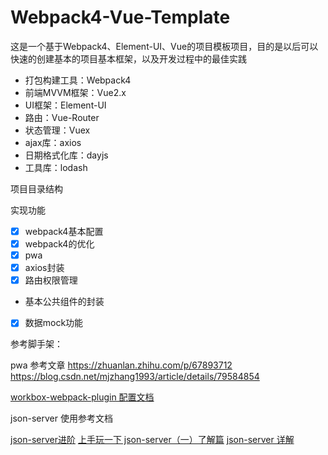 # Webpack4-Vue-Template

这是一个基于Webpack4、Element-UI、Vue的项目模板项目，目的是以后可以快速的创建基本的项目基本框架，以及开发过程中的最佳实践

- 打包构建工具：Webpack4
- 前端MVVM框架：Vue2.x
- UI框架：Element-UI
- 路由：Vue-Router
- 状态管理：Vuex
- ajax库：axios
- 日期格式化库：dayjs
- 工具库：lodash

项目目录结构

实现功能

- [x] webpack4基本配置
- [x] webpack4的优化
- [x] pwa
- [x] axios封装
- [x] 路由权限管理
- 基本公共组件的封装
- [x] 数据mock功能

参考脚手架：

pwa 参考文章 https://zhuanlan.zhihu.com/p/67893712
https://blog.csdn.net/mjzhang1993/article/details/79584854

[workbox-webpack-plugin 配置文档](https://developers.google.com/web/tools/workbox/modules/workbox-webpack-plugin)



json-server 使用参考文档

[json-server进阶](https://www.imooc.com/article/details/id/44976)
[上手玩一下 json-server（一）了解篇](https://www.jianshu.com/p/bdbbd3314cf3)
[json-server 详解](https://www.cnblogs.com/fly_dragon/p/9150732.html)
